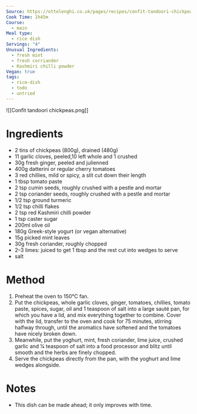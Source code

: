 ```yaml
---
Source: https://ottolenghi.co.uk/pages/recipes/confit-tandoori-chickpeas
Cook Time: 1h45m
Course:
  - main
Meal type:
  - rice dish
Servings: "4"
Unusual Ingredients:
  - fresh mint
  - fresh corriander
  - Kashmiri chilli powder
Vegan: true
tags:
  - rice-dish
  - todo
  - untried
---
```

![[Confit tandoori chickpeas.png]]
# Ingredients

- 2 tins of chickpeas (800g), drained (480g)
- 11 garlic cloves, peeled,10 left whole and 1 crushed
- 30g fresh ginger, peeled and julienned
- 400g datterini or regular cherry tomatoes
- 3 red chillies, mild or spicy, a slit cut down their length
- 1 tbsp tomato paste
- 2 tsp cumin seeds, roughly crushed with a pestle and mortar
- 2 tsp coriander seeds, roughly crushed with a pestle and mortar
- 1/2 tsp ground turmeric
- 1/2 tsp chilli flakes
- 2 tsp red Kashmiri chilli powder
- 1 tsp caster sugar
- 200ml olive oil
- 180g Greek-style yogurt (or vegan alternative)
- 15g picked mint leaves
- 30g fresh coriander, roughly chopped
- 2–3 limes: juiced to get 1 tbsp and the rest cut into wedges to serve
- salt

# Method

1. Preheat the oven to 150°C fan.
2. Put the chickpeas, whole garlic cloves, ginger, tomatoes, chillies, tomato paste, spices, sugar, oil and 1 teaspoon of salt into a large sauté pan, for which you have a lid, and mix everything together to combine. Cover with the lid, transfer to the oven and cook for 75 minutes, stirring halfway through, until the aromatics have softened and the tomatoes have nicely broken down.
3. Meanwhile, put the yoghurt, mint, fresh coriander, lime juice, crushed garlic and 1⁄4 teaspoon of salt into a food processor and blitz until smooth and the herbs are finely chopped.
4. Serve the chickpeas directly from the pan, with the yoghurt and lime wedges alongside.

# Notes

- This dish can be made ahead; it only improves with time.